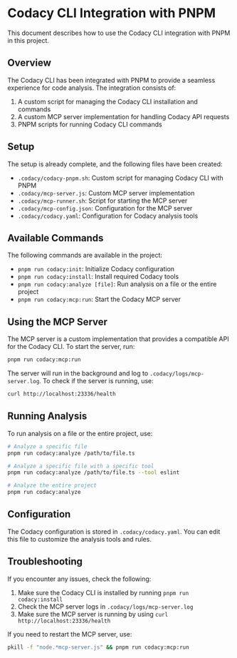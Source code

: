 # Codacy CLI Integration with PNPM

This document describes how to use the Codacy CLI integration with PNPM in this project.

## Overview

The Codacy CLI has been integrated with PNPM to provide a seamless experience for code analysis. The integration consists of:

1. A custom script for managing the Codacy CLI installation and commands
2. A custom MCP server implementation for handling Codacy API requests
3. PNPM scripts for running Codacy CLI commands

## Setup

The setup is already complete, and the following files have been created:

- `.codacy/codacy-pnpm.sh`: Custom script for managing Codacy CLI with PNPM
- `.codacy/mcp-server.js`: Custom MCP server implementation
- `.codacy/mcp-runner.sh`: Script for starting the MCP server
- `.codacy/mcp-config.json`: Configuration for the MCP server
- `.codacy/codacy.yaml`: Configuration for Codacy analysis tools

## Available Commands

The following commands are available in the project:

- `pnpm run codacy:init`: Initialize Codacy configuration
- `pnpm run codacy:install`: Install required Codacy tools
- `pnpm run codacy:analyze [file]`: Run analysis on a file or the entire project
- `pnpm run codacy:mcp:run`: Start the Codacy MCP server

## Using the MCP Server

The MCP server is a custom implementation that provides a compatible API for the Codacy CLI. To start the server, run:

```bash
pnpm run codacy:mcp:run
```

The server will run in the background and log to `.codacy/logs/mcp-server.log`. To check if the server is running, use:

```bash
curl http://localhost:23336/health
```

## Running Analysis

To run analysis on a file or the entire project, use:

```bash
# Analyze a specific file
pnpm run codacy:analyze /path/to/file.ts

# Analyze a specific file with a specific tool
pnpm run codacy:analyze /path/to/file.ts --tool eslint

# Analyze the entire project
pnpm run codacy:analyze
```

## Configuration

The Codacy configuration is stored in `.codacy/codacy.yaml`. You can edit this file to customize the analysis tools and rules.

## Troubleshooting

If you encounter any issues, check the following:

1. Make sure the Codacy CLI is installed by running `pnpm run codacy:install`
2. Check the MCP server logs in `.codacy/logs/mcp-server.log`
3. Make sure the MCP server is running by using `curl http://localhost:23336/health`

If you need to restart the MCP server, use:

```bash
pkill -f "node.*mcp-server.js" && pnpm run codacy:mcp:run
```
